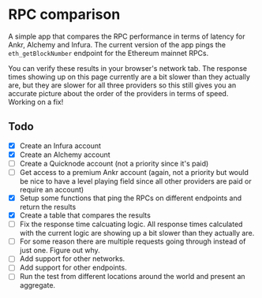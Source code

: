 # RPC comparison

A simple app that compares the RPC performance in terms of latency for Ankr, Alchemy and Infura. The current version of the app pings the `eth_getBlockNumber` endpoint for the Ethereum mainnet RPCs.

You can verify these results in your browser's network tab. The
response times showing up on this page currently are a bit slower than
they actually are, but they are slower for all three providers so this
still gives you an accurate picture about the order of the providers
in terms of speed. Working on a fix!

## Todo

- [x] Create an Infura account
- [x] Create an Alchemy account
- [ ] Create a Quicknode account (not a priority since it's paid)
- [ ] Get access to a premium Ankr account (again, not a priority but would be nice to have a level playing field since all other providers are paid or require an account)
- [x] Setup some functions that ping the RPCs on different endpoints and return the results
- [x] Create a table that compares the results
- [ ] Fix the response time calcuating logic. All response times calculated with the current logic are showing up a bit slower than they actually are.
- [ ] For some reason there are multiple requests going through instead of just one. Figure out why.
- [ ] Add support for other networks.
- [ ] Add support for other endpoints.
- [ ] Run the test from different locations around the world and present an aggregate.
